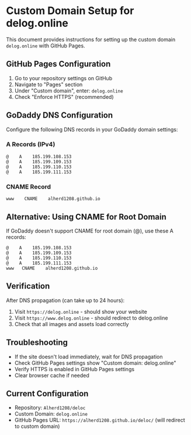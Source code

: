 # Custom Domain Setup for delog.online

This document provides instructions for setting up the custom domain `delog.online` with GitHub Pages.

## GitHub Pages Configuration

1. Go to your repository settings on GitHub
2. Navigate to "Pages" section
3. Under "Custom domain", enter: `delog.online`
4. Check "Enforce HTTPS" (recommended)

## GoDaddy DNS Configuration

Configure the following DNS records in your GoDaddy domain settings:

### A Records (IPv4)
```
@    A    185.199.108.153
@    A    185.199.109.153
@    A    185.199.110.153
@    A    185.199.111.153
```

### CNAME Record
```
www    CNAME    alherd1208.github.io
```

## Alternative: Using CNAME for Root Domain

If GoDaddy doesn't support CNAME for root domain (@), use these A records:

```
@    A    185.199.108.153
@    A    185.199.109.153
@    A    185.199.110.153
@    A    185.199.111.153
www   CNAME    alherd1208.github.io
```

## Verification

After DNS propagation (can take up to 24 hours):

1. Visit `https://delog.online` - should show your website
2. Visit `https://www.delog.online` - should redirect to delog.online
3. Check that all images and assets load correctly

## Troubleshooting

- If the site doesn't load immediately, wait for DNS propagation
- Check GitHub Pages settings show "Custom domain: delog.online"
- Verify HTTPS is enabled in GitHub Pages settings
- Clear browser cache if needed

## Current Configuration

- Repository: `Alherd1208/deloc`
- Custom Domain: `delog.online`
- GitHub Pages URL: `https://alherd1208.github.io/deloc/` (will redirect to custom domain)
